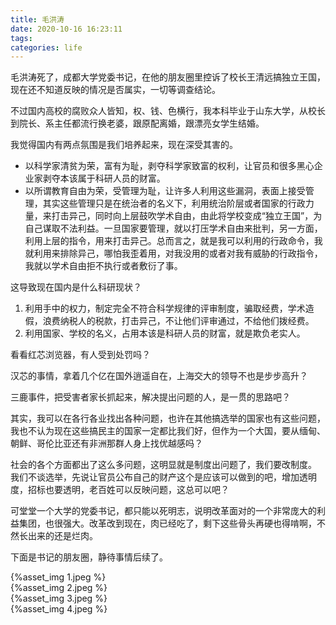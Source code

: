 ```yaml
---
title: 毛洪涛
date: 2020-10-16 16:23:11
tags:
categories: life
---
```

毛洪涛死了，成都大学党委书记，在他的朋友圈里控诉了校长王清远搞独立王国，现在还不知道反映的情况是否属实，一切等调查结论。  

<!--more-->  

不过国内高校的腐败众人皆知，权、钱、色横行，我本科毕业于山东大学，从校长到院长、系主任都流行换老婆，跟原配离婚，跟漂亮女学生结婚。  

我觉得国内有两点氛围是我们培养起来，现在深受其害的。  

* 以科学家清贫为荣，富有为耻，剥夺科学家致富的权利，让官员和很多黑心企业家剥夺本该属于科研人员的财富。  
* 以所谓教育自由为荣，受管理为耻，让许多人利用这些漏洞，表面上接受管理，其实这些管理只是在统治者的名义下，利用统治阶层或者国家的行政力量，来打击异己，同时向上层鼓吹学术自由，由此将学校变成“独立王国”，为自己谋取不法利益。一旦国家要管理，就以打压学术自由来批判，另一方面，利用上层的指令，用来打击异己。总而言之，就是我可以利用的行政命令，我就利用来排除异己，哪怕我歪着用，对我没用的或者对我有威胁的行政指令，我就以学术自由拒不执行或者敷衍了事。  

这导致现在国内是什么科研现状？  

1. 利用手中的权力，制定完全不符合科学规律的评审制度，骗取经费，学术造假，浪费纳税人的税款，打击异己，不让他们评审通过，不给他们拨经费。  
2. 利用国家、学校的名义，占用本该是科研人员的财富，就是欺负老实人。  

看看红芯浏览器，有人受到处罚吗？  

汉芯的事情，拿着几个亿在国外逍遥自在，上海交大的领导不也是步步高升？  

三鹿事件，把受害者家长抓起来，解决提出问题的人，是一贯的思路吧？  

其实，我可以在各行各业找出各种问题，也许在其他搞选举的国家也有这些问题，我也不认为现在这些搞民主的国家一定都比我们好，但作为一个大国，要从缅甸、朝鲜、哥伦比亚还有非洲那群人身上找优越感吗？  

社会的各个方面都出了这么多问题，这明显就是制度出问题了，我们要改制度。  
我们不谈选举，先说让官员公布自己的财产这个是应该可以做到的吧，增加透明度，招标也要透明，老百姓可以反映问题，这总可以吧？  

可堂堂一个大学的党委书记，都只能以死明志，说明改革面对的一个非常庞大的利益集团，也很强大。改革改到现在，肉已经吃了，剩下这些骨头再硬也得啃啊，不然长出来的还是烂肉。  

下面是书记的朋友圈，静待事情后续了。  


{%asset_img 1.jpeg %}  
{%asset_img 2.jpeg %}  
{%asset_img 3.jpeg %}  
{%asset_img 4.jpeg %} 

